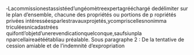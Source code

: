 ‐Lacommissionestassistéed’ungéomètreexpertagrééchargé dedélimiter sur le plan d’ensemble, chacune des propriétés ou portions de p ropriétés privées intéresséesparlestravauxprojetés,ycompriscellesnonimma triculéesnicadastrées quifontl’objetd’unerevendicationquelconque,saufsiunpla nparcellaireaétéétabliau préalable.
Sous paragraphe 2 : De la tentative de cession amiable et de l’indemnité d’expropriation